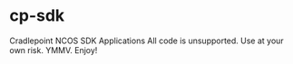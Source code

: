 # cp-sdk
Cradlepoint NCOS SDK Applications
All code is unsupported.
Use at your own risk.
YMMV.
Enjoy!
